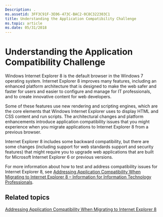 ```yaml
---
Description: .
ms.assetid: 3FF3C91F-3E06-473C-BAC2-0C8C322303C1
title: Understanding the Application Compatibility Challenge
ms.topic: article
ms.date: 05/31/2018
---
```


# Understanding the Application Compatibility Challenge

Windows Internet Explorer 8 is the default browser in the Windows 7 operating system. Internet Explorer 8 improves many features, including an enhanced platform architecture that is designed to make the web safer and faster for users and easier to configure and manage for IT professionals, and to create innovative content for web developers.

Some of these features use new rendering and scripting engines, which are the core elements that Windows Internet Explorer uses to display HTML and CSS content and run scripts. The architectural changes and platform enhancements introduce application compatibility issues that you might experience when you migrate applications to Internet Explorer 8 from a previous browser.

Internet Explorer 8 includes some backward compatibility, but there are some changes (including support for web standards support and security features) that might require you to upgrade web applications that are built for Microsoft Internet Explorer 6 or previous versions.

For more information about how to test and address compatibility issues for Internet Explorer 8, see [Addressing Application Compatibility When Migrating to Internet Explorer 8 – Information for Information Technology Professionals](/previous-versions/windows/it-pro/windows-7/ff955640(v=ws.10)).

## Related topics

<dl> <dt>

[Addressing Application Compatibility When Migrating to Internet Explorer 8](addressing-application-compatibility-when-migrating-to-internet-explorer-8.md)
</dt> </dl>

 

 